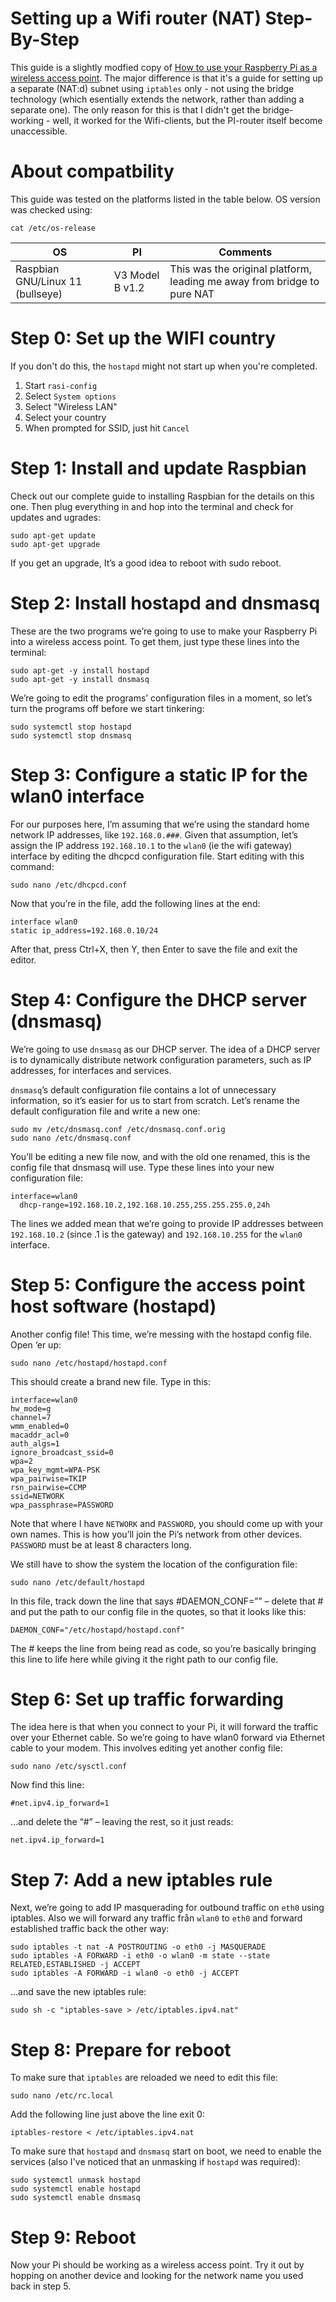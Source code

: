 # Setting up a Wifi router (NAT) Step-By-Step

This guide is a slightly modfied copy of [How to use your Raspberry Pi as a wireless access point](https://thepi.io/how-to-use-your-raspberry-pi-as-a-wireless-access-point/). The major difference is that it's a guide for setting up a separate (NAT:d) subnet using `iptables` only - not using the bridge technology (which esentially extends the network, rather than adding a separate one). The only reason for this is that I didn't get the bridge-working - well, it worked for the Wifi-clients, but the PI-router itself become unaccessible.

# About compatbility

This guide was tested on the platforms listed in the table below. OS version was checked using:

````
cat /etc/os-release
````

| OS | PI | Comments |
| -- | -- | -------- |
| Raspbian GNU/Linux 11 (bullseye) | V3 Model B v1.2 | This was the original platform, leading me away from bridge to pure NAT |


# Step 0: Set up the WIFI country

If you don't do this, the `hostapd` might not start up when you're completed.

1. Start `rasi-config`
2. Select `System options`
3. Select "Wireless LAN"
4. Select your country
5. When prompted for SSID, just hit `Cancel`

# Step 1: Install and update Raspbian
Check out our complete guide to installing Raspbian for the details on this one. Then plug everything in and hop into the terminal and check for updates and ugrades:

````
sudo apt-get update
sudo apt-get upgrade
````

If you get an upgrade, It’s a good idea to reboot with sudo reboot.

# Step 2: Install hostapd and dnsmasq
These are the two programs we’re going to use to make your Raspberry Pi into a wireless access point. To get them, just type these lines into the terminal:

````
sudo apt-get -y install hostapd
sudo apt-get -y install dnsmasq
````

We’re going to edit the programs’ configuration files in a moment, so let’s turn the programs off
before we start tinkering:

````
sudo systemctl stop hostapd
sudo systemctl stop dnsmasq
````

# Step 3: Configure a static IP for the wlan0 interface

For our purposes here, I’m assuming that we’re using the standard home network IP addresses, like `192.168.0.###`. Given that assumption, let’s assign the IP address `192.168.10.1` to the `wlan0` (ie the wifi gateway) interface by editing the dhcpcd configuration file. Start editing with this command:

````
sudo nano /etc/dhcpcd.conf
````

Now that you’re in the file, add the following lines at the end:

````
interface wlan0
static ip_address=192.168.0.10/24
````

After that, press Ctrl+X, then Y, then Enter to save the file and exit the editor.

# Step 4: Configure the DHCP server (dnsmasq)

We’re going to use `dnsmasq` as our DHCP server. The idea of a DHCP server is to
dynamically distribute network configuration parameters, such as IP addresses, for
interfaces and services.

`dnsmasq`’s default configuration file contains a lot of unnecessary information, so
it’s easier for us to start from scratch. Let’s rename the default configuration file and
write a new one:

````
sudo mv /etc/dnsmasq.conf /etc/dnsmasq.conf.orig
sudo nano /etc/dnsmasq.conf
````

You’ll be editing a new file now, and with the old one renamed, this is the config file that dnsmasq will use. Type these lines into your new configuration file:

````
interface=wlan0
  dhcp-range=192.168.10.2,192.168.10.255,255.255.255.0,24h
````  
  
The lines we added mean that we’re going to provide IP addresses between `192.168.10.2` (since .1 is the gateway) and `192.168.10.255` for the `wlan0` interface.

# Step 5: Configure the access point host software (hostapd)

Another config file! This time, we’re messing with the hostapd config file. Open ‘er up:

````
sudo nano /etc/hostapd/hostapd.conf
````

This should create a brand new file. Type in this:

````
interface=wlan0
hw_mode=g
channel=7
wmm_enabled=0
macaddr_acl=0
auth_algs=1
ignore_broadcast_ssid=0
wpa=2
wpa_key_mgmt=WPA-PSK
wpa_pairwise=TKIP
rsn_pairwise=CCMP
ssid=NETWORK
wpa_passphrase=PASSWORD
````

Note that where I have `NETWORK` and `PASSWORD`, you should come up with your own names. This is how you’ll join the Pi’s network from other devices. `PASSWORD` must be at least 8 characters long.

We still have to show the system the location of the configuration file:

````
sudo nano /etc/default/hostapd
````

In this file, track down the line that says #DAEMON_CONF=”” – delete that # and put the path to our config file in the quotes, so that it looks like this:

````
DAEMON_CONF="/etc/hostapd/hostapd.conf"
````

The # keeps the line from being read as code, so you’re basically bringing this line to life here while giving it the right path to our config file.

# Step 6: Set up traffic forwarding
The idea here is that when you connect to your Pi, it will forward the traffic over your Ethernet cable. So we’re going to have wlan0 forward via Ethernet cable to your modem. This involves editing yet another config file:

````
sudo nano /etc/sysctl.conf
````

Now find this line:

````
#net.ipv4.ip_forward=1
````
…and delete the “#” – leaving the rest, so it just reads:

````
net.ipv4.ip_forward=1
````

# Step 7: Add a new iptables rule

Next, we’re going to add IP masquerading for outbound traffic on `eth0` using iptables. Also we will forward any traffic från `wlan0` to `eth0` and forward established traffic back the other way:

````
sudo iptables -t nat -A POSTROUTING -o eth0 -j MASQUERADE
sudo iptables -A FORWARD -i eth0 -o wlan0 -m state --state RELATED,ESTABLISHED -j ACCEPT
sudo iptables -A FORWARD -i wlan0 -o eth0 -j ACCEPT
````

...and save the new iptables rule:

````
sudo sh -c "iptables-save > /etc/iptables.ipv4.nat"
````

# Step 8: Prepare for reboot

To make sure that `iptables` are reloaded we need to edit this file:

````
sudo nano /etc/rc.local
````

Add the following line just above the line exit 0:

````
iptables-restore < /etc/iptables.ipv4.nat
````

To make sure that `hostapd` and `dnsmasq` start on boot, we need to enable the services (also I've noticed that an unmasking if `hostapd` was required):

````
sudo systemctl unmask hostapd
sudo systemctl enable hostapd
sudo systemctl enable dnsmasq
````

# Step 9: Reboot
Now your Pi should be working as a wireless access point. Try it out by hopping on another device and looking for the network name you used back in step 5.



